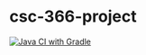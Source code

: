 # csc-366-project

[![Java CI with Gradle](https://github.com/masonmcelvain/csc-366-project/actions/workflows/gradle.yml/badge.svg)](https://github.com/masonmcelvain/csc-366-project/actions/workflows/gradle.yml)
